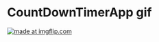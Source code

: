 # CountDownTimerApp gif


<a href="https://imgflip.com/gif/365g5j"><img src="https://i.imgflip.com/365g5j.gif" title="made at imgflip.com"/></a>
